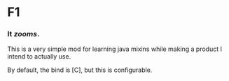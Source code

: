 # F1
### It *zooms*.

This is a very simple mod for learning java mixins while making a product I intend to actually use.

By default, the bind is [C], but this is configurable. 